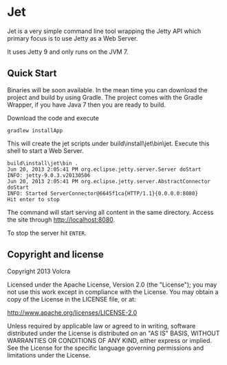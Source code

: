 Jet
===

Jet is a very simple command line tool wrapping the Jetty API which primary focus is to use Jetty as a Web Server.

It uses Jetty 9 and only runs on the JVM 7.

## Quick Start

Binaries will be soon available. In the mean time you can download the project and build by using Gradle. The project comes with the Gradle Wrapper, if you have Java 7 then you are ready to build.

Download the code and execute

```
gradlew installApp
```

This will create the jet scripts under build\install\jet\bin\jet. Execute this shell to start a Web Server.

```
build\install\jet\bin .
Jun 20, 2013 2:05:41 PM org.eclipse.jetty.server.Server doStart
INFO: jetty-9.0.3.v20130506
Jun 20, 2013 2:05:41 PM org.eclipse.jetty.server.AbstractConnector doStart
INFO: Started ServerConnector@6645f1ca{HTTP/1.1}{0.0.0.0:8080}
Hit enter to stop
```

The command will start serving all content in the same directory. Access the site through <http://localhost:8080>.

To stop the server hit `ENTER`.

## Copyright and license

Copyright 2013 Volcra

Licensed under the Apache License, Version 2.0 (the "License"); you may not use this work except in compliance with the License. You may obtain a copy of the License in the LICENSE file, or at:

<http://www.apache.org/licenses/LICENSE-2.0>

Unless required by applicable law or agreed to in writing, software distributed under the License is distributed on an "AS IS" BASIS, WITHOUT WARRANTIES OR CONDITIONS OF ANY KIND, either express or implied. See the License for the specific language governing permissions and limitations under the License.
